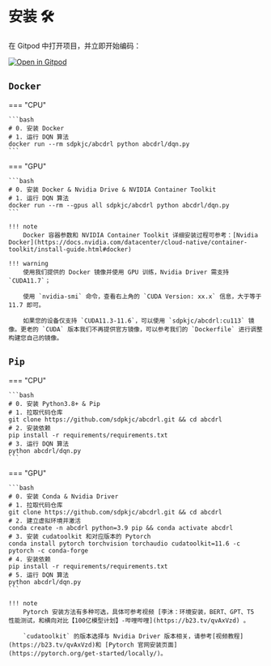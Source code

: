 # 安装 🛠

在 Gitpod 中打开项目，并立即开始编码：

[![Open in Gitpod](https://gitpod.io/button/open-in-gitpod.svg)](https://gitpod.io/#https://github.com/sdpkjc/abcdrl)

## `Docker`

=== "CPU"

    ```bash
    # 0. 安装 Docker
    # 1. 运行 DQN 算法
    docker run --rm sdpkjc/abcdrl python abcdrl/dqn.py
    ```

=== "GPU"

    ```bash
    # 0. 安装 Docker & Nvidia Drive & NVIDIA Container Toolkit
    # 1. 运行 DQN 算法
    docker run --rm --gpus all sdpkjc/abcdrl python abcdrl/dqn.py
    ```

    !!! note
        Docker 容器参数和 NVIDIA Container Toolkit 详细安装过程可参考：[Nvidia Docker](https://docs.nvidia.com/datacenter/cloud-native/container-toolkit/install-guide.html#docker)

    !!! warning
        使用我们提供的 Docker 镜像并使用 GPU 训练，Nvidia Driver 需支持 `CUDA11.7`；

        使用 `nvidia-smi` 命令，查看右上角的 `CUDA Version: xx.x` 信息，大于等于 11.7 即可。

        如果您的设备仅支持 `CUDA11.3-11.6`，可以使用 `sdpkjc/abcdrl:cu113` 镜像。更老的 `CUDA` 版本我们不再提供官方镜像，可以参考我们的 `Dockerfile` 进行调整构建您自己的镜像。

## `Pip`

=== "CPU"

    ```bash
    # 0. 安装 Python3.8+ & Pip
    # 1. 拉取代码仓库
    git clone https://github.com/sdpkjc/abcdrl.git && cd abcdrl
    # 2. 安装依赖
    pip install -r requirements/requirements.txt
    # 3. 运行 DQN 算法
    python abcdrl/dqn.py
    ```

=== "GPU"

    ```bash
    # 0. 安装 Conda & Nvidia Driver
    # 1. 拉取代码仓库
    git clone https://github.com/sdpkjc/abcdrl.git && cd abcdrl
    # 2. 建立虚拟环境并激活
    conda create -n abcdrl python=3.9 pip && conda activate abcdrl
    # 3. 安装 cudatoolkit 和对应版本的 Pytorch
    conda install pytorch torchvision torchaudio cudatoolkit=11.6 -c pytorch -c conda-forge
    # 4. 安装依赖
    pip install -r requirements/requirements.txt
    # 5. 运行 DQN 算法
    python abcdrl/dqn.py
    ```

    !!! note
        Pytorch 安装方法有多种可选，具体可参考视频 [李沐：环境安装，BERT、GPT、T5 性能测试，和横向对比【100亿模型计划】-哔哩哔哩](https://b23.tv/qvAxVzd) 。

        `cudatoolkit` 的版本选择与 Nvidia Driver 版本相关，请参考[视频教程](https://b23.tv/qvAxVzd)和 [Pytorch 官网安装页面](https://pytorch.org/get-started/locally/)。
